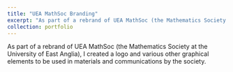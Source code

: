 ```yaml
---
title: "UEA MathSoc Branding"
excerpt: "As part of a rebrand of UEA MathSoc (the Mathematics Society at the University of East Anglia), I created a logo and various other graphical elements to be used in materials and communications by the society.<br/><img src='/images/MathSoc_Logo.png' width="60%" height="60%">"
collection: portfolio
---
```


As part of a rebrand of UEA MathSoc (the Mathematics Society at the University of East Anglia), I created a logo and various other graphical elements to be used in materials and communications by the society.
